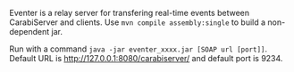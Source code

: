 Eventer is a relay server for transfering real-time events between CarabiServer
and clients. Use `mvn compile assembly:single` to build a non-dependent jar.

Run with a command `java -jar eventer_xxxx.jar [SOAP url [port]]`.
Default URL is http://127.0.0.1:8080/carabiserver/ and default port is 9234.


